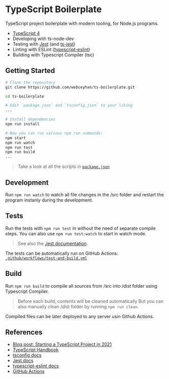 # TypeScript Boilerplate

TypeScript project boilerplate with modern tooling, for Node.js programs.

- [TypeScript 4](https://www.typescriptlang.org/)
- Developing with ts-node-dev
- Testing with [Jest](https://jestjs.io/docs/getting-started) (and [ts-jest](https://www.npmjs.com/package/ts-jest))
- Linting with ESLint ([typescript-eslint](https://github.com/typescript-eslint/typescript-eslint))
- Building with Typescript Compiler (tsc)

## Getting Started

```bash
# Clone the repository
git clone https://github.com/webceyhan/ts-boilerplate.git

cd ts-boilerplate

# Edit `package.json` and `tsconfig.json` to your liking
...

# Install dependencies
npm run install

# Now you can run various npm run commands:
npm start
npm run watch
npm run test
npm run build
...
```
> Take a look at all the scripts in [`package.json`](https://github.com/webceyhan/ts-boilerplate/blob/master/package.json)


## Development

Run `npm run watch` to watch all file changes in the /src folder
and restart the program instanly during the development.

## Tests

Run the tests with `npm run test` in without the need of separate compile steps.
You can also use `npm run test:watch` to start in watch mode.

> See also the [Jest documentation](https://jestjs.io/docs/getting-started).

The tests can be automatically run on GitHub Actions: [`.github/workflows/test-and-build.yml`](https://github.com/webceyhan/ts-boilerplate/blob/master/.github/workflows/test-and-build.yml)

## Build

Run `npm run build` to compile all sources from /src into /dist folder using Typescript Compiler.

> Before each build, contents will be cleaned automatically But you can also manually clean /dist folder by running `npm run clean`.

Compiled files can be later deployed to any server usin Github Actions.

## References

- [Blog post: Starting a TypeScript Project in 2021](https://www.metachris.com/2021/03/bootstrapping-a-typescript-node.js-project/)
- [TypeScript Handbook](https://www.typescriptlang.org/docs/handbook/intro.html)
- [tsconfig docs](https://www.typescriptlang.org/tsconfig)
- [Jest docs](https://jestjs.io/docs/getting-started)
- [typescript-eslint docs](https://github.com/typescript-eslint/typescript-eslint/blob/master/docs/getting-started/linting/README.md)
- [GitHub Actions](https://docs.github.com/en/actions)
